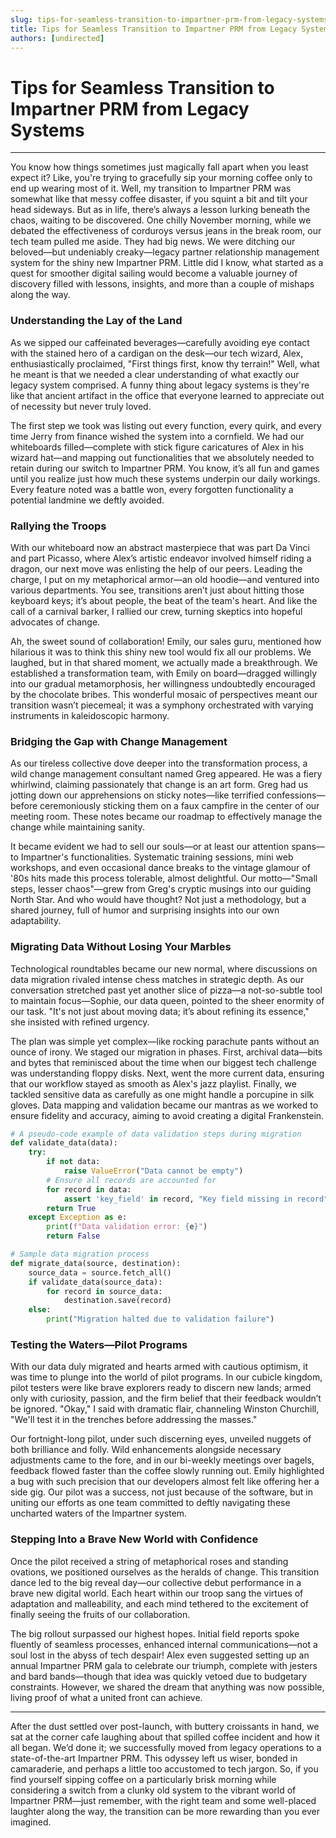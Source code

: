 ```yaml
---
slug: tips-for-seamless-transition-to-impartner-prm-from-legacy-systems
title: Tips for Seamless Transition to Impartner PRM from Legacy Systems
authors: [undirected]
---
```



# Tips for Seamless Transition to Impartner PRM from Legacy Systems

---

You know how things sometimes just magically fall apart when you least expect it? Like, you're trying to gracefully sip your morning coffee only to end up wearing most of it. Well, my transition to Impartner PRM was somewhat like that messy coffee disaster, if you squint a bit and tilt your head sideways. But as in life, there’s always a lesson lurking beneath the chaos, waiting to be discovered. One chilly November morning, while we debated the effectiveness of corduroys versus jeans in the break room, our tech team pulled me aside. They had big news. We were ditching our beloved—but undeniably creaky—legacy partner relationship management system for the shiny new Impartner PRM. Little did I know, what started as a quest for smoother digital sailing would become a valuable journey of discovery filled with lessons, insights, and more than a couple of mishaps along the way.

### Understanding the Lay of the Land

As we sipped our caffeinated beverages—carefully avoiding eye contact with the stained hero of a cardigan on the desk—our tech wizard, Alex, enthusiastically proclaimed, "First things first, know thy terrain!" Well, what he meant is that we needed a clear understanding of what exactly our legacy system comprised. A funny thing about legacy systems is they're like that ancient artifact in the office that everyone learned to appreciate out of necessity but never truly loved.

The first step we took was listing out every function, every quirk, and every time Jerry from finance wished the system into a cornfield. We had our whiteboards filled—complete with stick figure caricatures of Alex in his wizard hat—and mapping out functionalities that we absolutely needed to retain during our switch to Impartner PRM. You know, it’s all fun and games until you realize just how much these systems underpin our daily workings. Every feature noted was a battle won, every forgotten functionality a potential landmine we deftly avoided.

### Rallying the Troops

With our whiteboard now an abstract masterpiece that was part Da Vinci and part Picasso, where Alex’s artistic endeavor involved himself riding a dragon, our next move was enlisting the help of our peers. Leading the charge, I put on my metaphorical armor—an old hoodie—and ventured into various departments. You see, transitions aren’t just about hitting those keyboard keys; it’s about people, the beat of the team's heart. And like the call of a carnival barker, I rallied our crew, turning skeptics into hopeful advocates of change.

Ah, the sweet sound of collaboration! Emily, our sales guru, mentioned how hilarious it was to think this shiny new tool would fix all our problems. We laughed, but in that shared moment, we actually made a breakthrough. We established a transformation team, with Emily on board—dragged willingly into our gradual metamorphosis, her willingness undoubtedly encouraged by the chocolate bribes. This wonderful mosaic of perspectives meant our transition wasn’t piecemeal; it was a symphony orchestrated with varying instruments in kaleidoscopic harmony.

### Bridging the Gap with Change Management

As our tireless collective dove deeper into the transformation process, a wild change management consultant named Greg appeared. He was a fiery whirlwind, claiming passionately that change is an art form. Greg had us jotting down our apprehensions on sticky notes—like terrified confessions—before ceremoniously sticking them on a faux campfire in the center of our meeting room. These notes became our roadmap to effectively manage the change while maintaining sanity.

It became evident we had to sell our souls—or at least our attention spans—to Impartner's functionalities. Systematic training sessions, mini web workshops, and even occasional dance breaks to the vintage glamour of '80s hits made this process tolerable, almost delightful. Our motto—"Small steps, lesser chaos"—grew from Greg's cryptic musings into our guiding North Star. And who would have thought? Not just a methodology, but a shared journey, full of humor and surprising insights into our own adaptability.

### Migrating Data Without Losing Your Marbles

Technological roundtables became our new normal, where discussions on data migration rivaled intense chess matches in strategic depth. As our conversation stretched past yet another slice of pizza—a not-so-subtle tool to maintain focus—Sophie, our data queen, pointed to the sheer enormity of our task. "It's not just about moving data; it’s about refining its essence," she insisted with refined urgency.

The plan was simple yet complex—like rocking parachute pants without an ounce of irony. We staged our migration in phases. First, archival data—bits and bytes that reminisced about the time when our biggest tech challenge was understanding floppy disks. Next, went the more current data, ensuring that our workflow stayed as smooth as Alex's jazz playlist. Finally, we tackled sensitive data as carefully as one might handle a porcupine in silk gloves. Data mapping and validation became our mantras as we worked to ensure fidelity and accuracy, aiming to avoid creating a digital Frankenstein.

```python
# A pseudo-code example of data validation steps during migration
def validate_data(data):
    try:
        if not data:
            raise ValueError("Data cannot be empty")
        # Ensure all records are accounted for
        for record in data:
            assert 'key_field' in record, "Key field missing in record"
        return True
    except Exception as e:
        print(f"Data validation error: {e}")
        return False

# Sample data migration process
def migrate_data(source, destination):
    source_data = source.fetch_all()
    if validate_data(source_data):
        for record in source_data:
            destination.save(record)
    else:
        print("Migration halted due to validation failure")
```

### Testing the Waters—Pilot Programs

With our data duly migrated and hearts armed with cautious optimism, it was time to plunge into the world of pilot programs. In our cubicle kingdom, pilot testers were like brave explorers ready to discern new lands; armed only with curiosity, passion, and the firm belief that their feedback wouldn’t be ignored. "Okay," I said with dramatic flair, channeling Winston Churchill, "We'll test it in the trenches before addressing the masses."

Our fortnight-long pilot, under such discerning eyes, unveiled nuggets of both brilliance and folly. Wild enhancements alongside necessary adjustments came to the fore, and in our bi-weekly meetings over bagels, feedback flowed faster than the coffee slowly running out. Emily highlighted a bug with such precision that our developers almost felt like offering her a side gig. Our pilot was a success, not just because of the software, but in uniting our efforts as one team committed to deftly navigating these uncharted waters of the Impartner system.

### Stepping Into a Brave New World with Confidence

Once the pilot received a string of metaphorical roses and standing ovations, we positioned ourselves as the heralds of change. This transition dance led to the big reveal day—our collective debut performance in a brave new digital world. Each heart within our troop sang the virtues of adaptation and malleability, and each mind tethered to the excitement of finally seeing the fruits of our collaboration.

The big rollout surpassed our highest hopes. Initial field reports spoke fluently of seamless processes, enhanced internal communications—not a soul lost in the abyss of tech despair! Alex even suggested setting up an annual Impartner PRM gala to celebrate our triumph, complete with jesters and bard bands—though that idea was quickly vetoed due to budgetary constraints. However, we shared the dream that anything was now possible, living proof of what a united front can achieve.

---

After the dust settled over post-launch, with buttery croissants in hand, we sat at the corner cafe laughing about that spilled coffee incident and how it all began. We’d done it; we successfully moved from legacy operations to a state-of-the-art Impartner PRM. This odyssey left us wiser, bonded in camaraderie, and perhaps a little too accustomed to tech jargon. So, if you find yourself sipping coffee on a particularly brisk morning while considering a switch from a clunky old system to the vibrant world of Impartner PRM—just remember, with the right team and some well-placed laughter along the way, the transition can be more rewarding than you ever imagined.